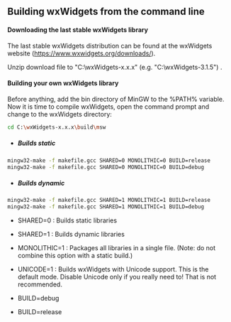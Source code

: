 ## Building wxWidgets from the command line

#### Downloading the last stable wxWidgets library

The last stable wxWidgets distribution can be found at the wxWidgets website (https://www.wxwidgets.org/downloads/).

Unzip download file to "C:\wxWidgets-x.x.x" (e.g. "C:\wxWidgets-3.1.5") .

#### Building your own wxWidgets library

Before anything, add the bin directory of MinGW to the %PATH% variable. Now it is time to compile wxWidgets, open the command prompt and change to the wxWidgets directory:

```bash
cd C:\wxWidgets-x.x.x\build\msw
```

- ##### Builds static
```bash
mingw32-make -f makefile.gcc SHARED=0 MONOLITHIC=0 BUILD=release
mingw32-make -f makefile.gcc SHARED=0 MONOLITHIC=0 BUILD=debug
```

- ##### Builds dynamic

```bash
mingw32-make -f makefile.gcc SHARED=1 MONOLITHIC=1 BUILD=release
mingw32-make -f makefile.gcc SHARED=1 MONOLITHIC=1 BUILD=debug
```

- SHARED=0 : Builds static libraries

- SHARED=1 : Builds dynamic libraries
- MONOLITHIC=1 : Packages all libraries in a single file. (Note: do not combine this option with a static build.)
- UNICODE=1 : Builds wxWidgets with Unicode support. This is the default mode. Disable Unicode only if you really need to! That is not recommended.
- BUILD=debug
- BUILD=release

